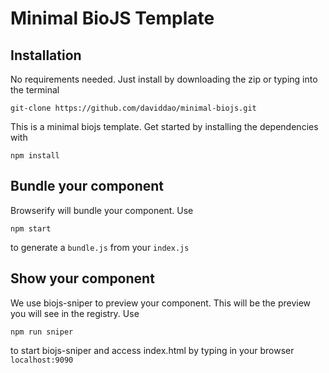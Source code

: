 Minimal BioJS Template 
===========

## Installation
No requirements needed. Just install by downloading the zip or typing into the terminal
```
git-clone https://github.com/daviddao/minimal-biojs.git
```

This is a minimal biojs template.
Get started by installing the dependencies with
```
npm install 
```

## Bundle your component
Browserify will bundle your component. Use
```
npm start
```
to generate a `bundle.js` from your `index.js`

## Show your component
We use biojs-sniper to preview your component. This will be the preview you will see in the registry.
Use 
```
npm run sniper
```
to start biojs-sniper and access index.html by typing in your browser `localhost:9090`
